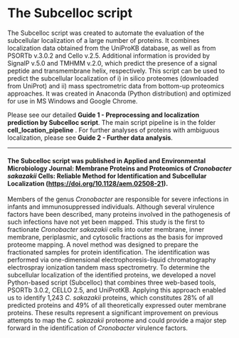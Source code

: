 # The Subcelloc script

The Subcelloc script was created to automate the evaluation of the subcellular localization of a large number of proteins. It combines localization data obtained from the UniProKB database, as well as from PSORTb v.3.0.2 and Cello v.2.5. Additional information is provided by SignalP v.5.0 and TMHMM v.2.0, which predict the presence of a signal peptide and transmembrane helix, respectively. This script can be used to predict the subcellular localization of i) in silico proteomes (downloaded from UniProt) and ii) mass spectrometric data from bottom-up proteomics approaches. It was created in Anaconda (Python distribution) and optimized for use in MS Windows and Google Chrome. 

Please see our detailed **Guide 1 - Preprocessing and localization prediction by Subcelloc script**. The main script pipeline is in the folder **cell_location_pipeline** . For further analyses of proteins with ambiguous localization, please see **Guide 2 - Further data analysis**.

---
#### The Subcelloc script was published in Applied and Environmental Microbiology Journal: Membrane Proteins and Proteomics of *Cronobacter sakazakii* Cells: Reliable Method for Identification and Subcellular Localization (https://doi.org/10.1128/aem.02508-21).

Members of the genus *Cronobacter* are responsible for severe infections in infants and immunosuppressed individuals. Although several virulence factors have been described, many proteins involved in the pathogenesis of such infections have not yet been mapped. This study is the first to fractionate *Cronobacter sakazakii* cells into outer membrane, inner membrane, periplasmic, and cytosolic fractions as the basis for improved proteome mapping. A novel method was designed to prepare the fractionated samples for protein identification. The identification was performed via one-dimensional electrophoresis-liquid chromatography electrospray ionization tandem mass spectrometry. To determine the subcellular localization of the identified proteins, we developed a novel Python-based script (Subcelloc) that combines three web-based tools, PSORTb 3.0.2, CELLO 2.5, and UniProtKB. Applying this approach enabled us to identify 1,243 *C. sakazakii* proteins, which constitutes 28% of all predicted proteins and 49% of all theoretically expressed outer membrane proteins. These results represent a significant improvement on previous attempts to map the *C. sakazakii* proteome and could provide a major step forward in the identification of *Cronobacter* virulence factors.
